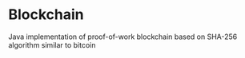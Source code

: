 # Blockchain
Java implementation of proof-of-work blockchain based on SHA-256 algorithm similar to bitcoin
